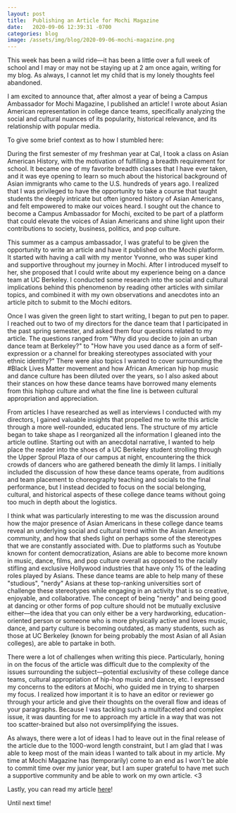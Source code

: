 ```yaml
---
layout: post
title:  Publishing an Article for Mochi Magazine
date:   2020-09-06 12:39:31 -0700
categories: blog
image: /assets/img/blog/2020-09-06-mochi-magazine.png
---
```

This week has been a wild ride––it has been a little over a full week of school and I may or may not be staying up at 2 am once again, writing for my blog. As always, I cannot let my child that is my lonely thoughts feel abandoned.

I am excited to announce that, after almost a year of being a Campus Ambassador for Mochi Magazine, I published an article! I wrote about Asian American representation in college dance teams, specifically analyzing the social and cultural nuances of its popularity, historical relevance, and its relationship with popular media.

To give some brief context as to how I stumbled here:

During the first semester of my freshman year at Cal, I took a class on Asian American History, with the motivation of fulfilling a breadth requirement for school. It became one of my favorite breadth classes that I have ever taken, and it was eye opening to learn so much about the historical background of Asian immigrants who came to the U.S. hundreds of years ago. I realized that I was privileged to have the opportunity to take a course that taught students the deeply intricate but often ignored history of Asian Americans, and felt empowered to make our voices heard. I sought out the chance to become a Campus Ambassador for Mochi, excited to be part of a platform that could elevate the voices of Asian Americans and shine light upon their contributions to society, business, politics, and pop culture.

This summer as a campus ambassador, I was grateful to be given the opportunity to write an article and have it published on the Mochi platform. It started with having a call with my mentor Yvonne, who was super kind and supportive throughout my journey in Mochi. After I introduced myself to her, she proposed that I could write about my experience being on a dance team at UC Berkeley. I conducted some research into the social and cultural implications behind this phenomenon by reading other articles with similar topics, and combined it with my own observations and anecdotes into an article pitch to submit to the Mochi editors.

Once I was given the green light to start writing, I began to put pen to paper. I reached out to two of my directors for the dance team that I participated in the past spring semester, and asked them four questions related to my article. The questions ranged from "Why did you decide to join an urban dance team at Berkeley?" to "How have you used dance as a form of self-expression or a channel for breaking stereotypes associated with your ethnic identity?" There were also topics I wanted to cover surrounding the #Black Lives Matter movement and how African American hip hop music and dance culture has been diluted over the years, so I also asked about their stances on how these dance teams have borrowed many elements from this hiphop culture and what the fine line is between cultural appropriation and appreciation.

From articles I have researched as well as interviews I conducted with my directors, I gained valuable insights that propelled me to write this article through a more well-rounded, educated lens. The structure of my article began to take shape as I reorganized all the information I gleaned into the article outline. Starting out with an anecdotal narrative, I wanted to help place the reader into the shoes of a UC Berkeley student strolling through the Upper Sproul Plaza of our campus at night, encountering the thick crowds of dancers who are gathered beneath the dimly lit lamps. I initially included the discussion of how these dance teams operate, from auditions and team placement to choreography teaching and socials to the final performance, but I instead decided to focus on the social belonging, cultural, and historical aspects of these college dance teams without going too much in depth about the logistics.

I think what was particularly interesting to me was the discussion around how the major presence of Asian Americans in these college dance teams reveal an underlying social and cultural trend within the Asian American community, and how that sheds light on perhaps some of the stereotypes that we are constantly associated with. Due to platforms such as Youtube known for content democratization, Asians are able to become more known in music, dance, films, and pop culture overall as opposed to the racially stifling and exclusive Hollywood industries that have only 1% of the leading roles played by Asians. These dance teams are able to help many of these "studious", "nerdy" Asians at these top-ranking universities sort of challenge these stereotypes while engaging in an activity that is so creative, enjoyable, and collaborative. The concept of being "nerdy" and being good at dancing or other forms of pop culture should not be mutually exclusive either––the idea that you can only either be a very hardworking, education-oriented person or someone who is more physically active and loves music, dance, and party culture is becoming outdated, as many students, such as those at UC Berkeley (known for being probably the most Asian of all Asian colleges), are able to partake in both.

There were a lot of challenges when writing this piece. Particularly, honing in on the focus of the article was difficult due to the complexity of the issues surrounding the subject––potential exclusivity of these college dance teams, cultural appropriation of hip-hop music and dance, etc. I expressed my concerns to the editors at Mochi, who  guided me in trying to sharpen my focus. I realized how important it is to have an editor or reviewer go through your article and give their thoughts on the overall flow and ideas of your paragraphs. Because I was tackling such a multifaceted and complex issue, it was daunting for me to approach my article in a way that was not too scatter-brained but also not oversimplifying the issues.

As always, there were a lot of ideas I had to leave out in the final release of the article due to the 1000-word length constraint, but I am glad that I was able to keep most of the main ideas I wanted to talk about in my article. My time at Mochi Magazine has (temporarily) come to an end as I won't be able to commit time over my junior year, but I am super grateful to have met such a supportive community and be able to work on my own article. <3

Lastly, you can read my article [here](https://mochimag.com/news/arts-culture/asian-american-college-dance-teams/)!

Until next time!
